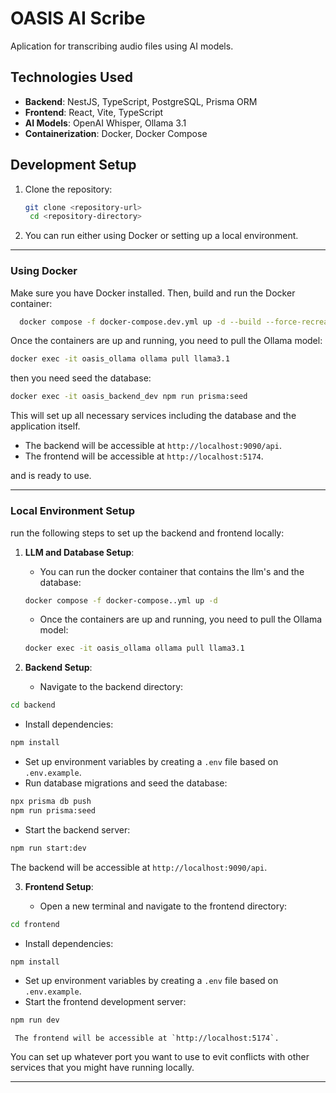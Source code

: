 # OASIS AI Scribe

Aplication for transcribing audio files using AI models.

## Technologies Used

- **Backend**: NestJS, TypeScript, PostgreSQL, Prisma ORM
- **Frontend**: React, Vite, TypeScript
- **AI Models**: OpenAI Whisper, Ollama 3.1
- **Containerization**: Docker, Docker Compose

## Development Setup

1. Clone the repository:

   ```bash
   git clone <repository-url>
    cd <repository-directory>
   ```

2. You can run either using Docker or setting up a local environment.

---

### Using Docker

Make sure you have Docker installed. Then, build and run the Docker container:

```bash
  docker compose -f docker-compose.dev.yml up -d --build --force-recreate
```

Once the containers are up and running, you need to pull the Ollama model:

```bash
docker exec -it oasis_ollama ollama pull llama3.1
```

then you need seed the database:

```bash
docker exec -it oasis_backend_dev npm run prisma:seed
```

This will set up all necessary services including the database and the application itself.

- The backend will be accessible at `http://localhost:9090/api`.
- The frontend will be accessible at `http://localhost:5174`.

and is ready to use.

---

### Local Environment Setup

run the following steps to set up the backend and frontend locally:

1. **LLM and Database Setup**:

   - You can run the docker container that contains the llm's and the database:

   ```bash
   docker compose -f docker-compose..yml up -d
   ```

   - Once the containers are up and running, you need to pull the Ollama model:

   ```bash
   docker exec -it oasis_ollama ollama pull llama3.1
   ```

2. **Backend Setup**:

   - Navigate to the backend directory:

```bash
cd backend
```

- Install dependencies:

```bash
npm install
```

- Set up environment variables by creating a `.env` file based on `.env.example`.
- Run database migrations and seed the database:

```bash
npx prisma db push
npm run prisma:seed
```

- Start the backend server:

```bash
npm run start:dev
```

The backend will be accessible at `http://localhost:9090/api`.

3. **Frontend Setup**:

   - Open a new terminal and navigate to the frontend directory:

```bash
cd frontend
```

- Install dependencies:

```bash
npm install
```

- Set up environment variables by creating a `.env` file based on `.env.example`.
- Start the frontend development server:

```bash
npm run dev
```

     The frontend will be accessible at `http://localhost:5174`.

You can set up whatever port you want to use to evit conflicts with other services that you might have running locally.

---
